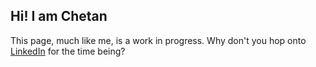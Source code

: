 ## Hi! I am Chetan

This page, much like me, is a work in progress. Why don't you hop onto [LinkedIn](https://www.linkedin.com/in/chetan-bhatt/) for the time being?
